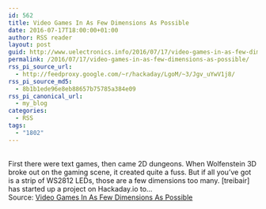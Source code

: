 ```yaml
---
id: 562
title: Video Games In As Few Dimensions As Possible
date: 2016-07-17T18:00:00+01:00
author: RSS reader
layout: post
guid: http://www.uelectronics.info/2016/07/17/video-games-in-as-few-dimensions-as-possible/
permalink: /2016/07/17/video-games-in-as-few-dimensions-as-possible/
rss_pi_source_url:
  - http://feedproxy.google.com/~r/hackaday/LgoM/~3/Jgv_uYwV1j8/
rss_pi_source_md5:
  - 8b1b1ede96e8eb88657b75785a384e09
rss_pi_canonical_url:
  - my_blog
categories:
  - RSS
tags:
  - "1802"
---
```

&#013;  
First there were text games, then came 2D dungeons. When Wolfenstein 3D broke out on the gaming scene, it created quite a fuss. But if all you’ve got is a strip of WS2812 LEDs, those are a few dimensions too many. [treibair] has started up a project on Hackaday.io to…&#013;  
Source: <a href="http://feedproxy.google.com/~r/hackaday/LgoM/~3/Jgv_uYwV1j8/" target="_blank">Video Games In As Few Dimensions As Possible</a>